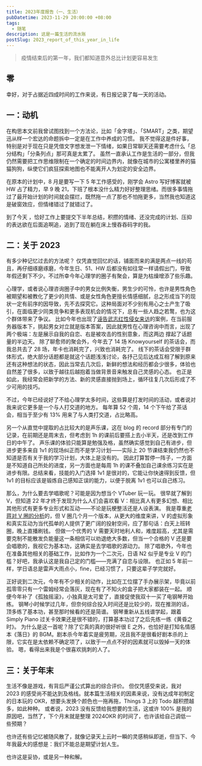 ```yaml
---
title: 2023年度报告（一、生活）
pubDatetime: 2023-11-29 20:00:00 +08:00
tags:
  - 随笔
description: 这是一篇生活的流水账
postSlug: 2023_report_of_this_year_in_life
---
```


> 疫情结束后的第一年，我们都知道意外总比计划更容易发生

## 零

幸好，对于占据近四成时间的工作来说，有日报记录了每一天的活动。

## 一：动机

在构思本文前我曾试图找到一个方法论，比如「金字塔」、「SMART」之类，期望迅从样一个宏达的命题拆中一定是在工作中养成的习惯。
我不觉得这是件好事，特别是对于现在只是凭借文字想发泄一下情绪，如果日常聊天还需要考虑什么「总分结构」「分条列点」那可真是太累了。
虽然一直承认工作是生活的一部分，但我仍然需要把工作思维限制在一个确定的时间边界内，就像在城市的公寓楼里养的猫猫狗狗，纵使它们疯狂探索地图也不能离开人为划定的安全边界。

在原本的计划中，8 月是要写一下 5 年工作感受的，刚学会 Astro 写好博客就被 HW 占了精力，早 9 晚 21，下班了根本没什么精力好好整理思绪。而很多事情拖过了最开始计划的时间就会摆烂，既然拖一点了那也不怕拖更多，当然我也知道这是破窗效应，但情绪错过了就错过了。

到了今天 ，恰好工作上要提交下半年总结，积攒的情绪、还没完成的计划、压抑的表达欲在后面追啊追，追到了现在躺在床上慢吞吞码字的我。

## 二：关于 2023

有多少种记忆过去的方法呢？
仅凭直觉回忆的话，铺面而来的满是两点一线的苟且，再仔细琢磨琢磨，今年生日、51、HW 后都没有如往常一样请假出门，导致年假还剩下不少。不过所幸今年心理学的圈子有聚会，算是为枯燥增添了些乐趣。

心理学，或者说心理咨询圈子中的男女比例失衡，男生少的可怜，也许是男性角色被期望和被教化了更少的共情、或是女性角色更擅长情感细腻，总之形成当下的现状一定有前序的因导致，先不去探究它。这种局面对不少别有用心之士产生了吸引，在面临更少同类竞争和更多表现机会的情况下，总有一些人趋之若鹜，也为这个群体带来了争议。
比如今年也出现了[诬告武志红性侵女来访](https://new.qq.com/rain/a/20230523A07HOB00)的案例，在当前服务器版本下，挑起男女对立就是版本答案，因此就男性在心理咨询中而言，出现了两个极端：左是展示自我的自恋、右是被攻击的性别意象，而这两边
撑起了话题量的半边天。
除了聊愈师的聚会外，今年去了 14 场 Knowyourself 的茶话会，而我总共去了 28 场，年卡也消耗完了，兴致也消耗完了。
线下的茶话会受限于群体形式，绝大部分话题都是就这个话题浅浅讨论，各抒己见后达成互相了解到原来还有这种想法的状态，因此当常去几次后，新鲜的想法和经历都会少很多，体验也自然差了很多，以致于越往后越抱着当做背景音来触发自己灵感的心态。
也正是如此，我经常会把新学的方法、新的灵感直接抛到场上，循环往复几次后形成了不少可用的技巧。

不过，今年已经说好了不给心理学太多时间，这些算是打发时间的活动，或者说对我来说它更多是一个与人打交道的地方。
每年算 52 个周，14 个下午给了茶话会，相当于至少有 13% 用来了与人类打交道，占比略高。

另一个从直觉中提取的占比较大的是声乐课，这在 blog 的 record 部分有专门的记录，在前期还是周末去，但考虑到 1h 的课前后要搭上去小半天，还是改到工作日的中午了。
声乐课的体验只能算是勉强及格，虽然确实感觉到自己有进步，但进步更多来自 1v1 的现场纠正而不是学习计划——实际上 20 节课结束我仍然也不知道是否有关于我的学习计划，大体上是没有的。
因此打算暂停一阵子，一方面是不知道自己所处的进度，另一方面也是每周 1h 的课不叠加自己课余练习实在是进步有限。总结来看，技能的入门选择 1v1 是很对的，它能让你快速得到反馈，但 1v1 的目标应该是锻炼自己感知正误的能力，以便于脱离 1v1 也可以自己练习。

那么，为什么要去学唱歌呢？可能是因为想当个 VTuber 玩一玩。
很早就了解到 V，但知道 22 年才终于发现为什么人们会喜欢看 V：相比真人有更多幻想、相比其他形式有更多专业形式和互动——不论是玩梗整活还是人设表演。
我是尊重[老蒋对 V 圈的分析](https://www.bilibili.com/video/BV1BV4y1K7C7)的，但 V 圈几个月一个版本，从更大的维度来讲，V 的虚拟形象和真实互动为当代孤单的人提供了更广阔的投射空间，应了那句话：白天上班转圈，晚上直播刷钱。
但做一个优秀的 V 需要天时地利人和，难度超高，尤其是需要克制不能散发负能量这一条相信可以劝退绝大多数，但当一个合格的 V 还是要会唱歌的，我视它为基本功，这确实是去学唱歌的源动力。
除了唱歌外，今年也在准备其他相关的基础工作，比如作为一个二次元，日语 N2 似乎是专业 V 的门槛？好吧，我承认这是我自己定的门槛——充满了自恋与设限。
也正如 5 年前一样，学日语总是雷声大雨点小，fine，已经习惯了，只要这辈子学完就好。

正好说到二次元，今年有不少相关的动作，比如在工位摆了手办展示架，毕竟以前孤零零只有一个雷姆经常会落灰，现在有了不知火的盒子把大家都装在一起。
顺便今年补了《孤独摇滚》，小独真是太可爱了，直接促使我双十一买了电钢琴开始练。
钢琴小时候学过几年，但奈何综合投入时间还是比较少的，现在推测的话，顶多练了基本功，甚至那时候看的还是简谱。
钢琴重新从五线谱学起，跟着 Simply Piano 过关卡效果还是很不错的，打算基本功过了之后先练一练《黄昏之时》。
为什么是这一首呢？除了它真的真的很好听很 E 之外，也恰好是打知名情感本《落日》的 BGM。剧本杀今年着实是疲劳期，况且我不是很看好剧本杀的上限，它实在是太依赖不确定项了，以致于一点点不好的因素就可以毁掉一天的体验。
嗯，看得出来我是个很喜欢挑刺的人了。

## 三：关于年末

生活不像是游戏，有背后严谨公式算出的综合评价。
但仅凭感受来说，我对 2023 的感受尚不能达到及格线。就本篇生活相关的因素来说，没有达成年初制定的日本玩的 OKR，想要头发换个颜色也一拖再拖，Things 3 上的 Todo 越积攒越多，如此种种。
或者说，2023 没有反馈给我想要的生活，这或许 100% 是我的原因吧，当然了，下个月末就是整理 2024OKR 的时间了，也许该给自己调低一些预期？

也许还有些记忆被随风散了，就像记录天上云时一瞬的灵感稍纵即逝，但当下、今年我最大的感想是：我们不能总是期望计划人生。

也许这是妥协，或是另一种和解。
